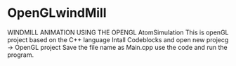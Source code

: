 # OpenGLwindMill
WINDMILL ANIMATION USING THE OPENGL
AtomSimulation This is openGL project based on the C++ language Intall Codeblocks and open new projecg -> OpenGL project Save the file name as Main.cpp use the code and run the program.
